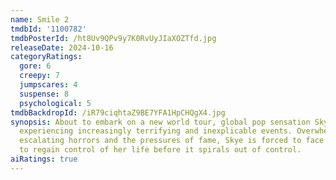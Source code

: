 ```yaml
---
name: Smile 2
tmdbId: '1100782'
tmdbPosterId: /ht8Uv9QPv9y7K0RvUyJIaXOZTfd.jpg
releaseDate: 2024-10-16
categoryRatings:
  gore: 6
  creepy: 7
  jumpscares: 4
  suspense: 8
  psychological: 5
tmdbBackdropId: /iR79ciqhtaZ9BE7YFA1HpCHQgX4.jpg
synopsis: About to embark on a new world tour, global pop sensation Skye Riley begins
  experiencing increasingly terrifying and inexplicable events. Overwhelmed by the
  escalating horrors and the pressures of fame, Skye is forced to face her dark past
  to regain control of her life before it spirals out of control.
aiRatings: true
---
```


